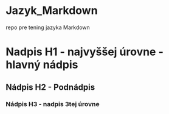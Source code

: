  # Jazyk_Markdown
repo  pre tening jazyka Markdown

# Nadpis H1 - najvyššej úrovne - hlavný nádpis

## Nádpis H2 - Podnádpis

### Nádpis H3 - nadpis 3tej úrovne
